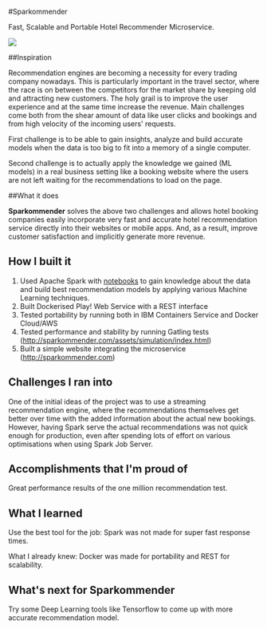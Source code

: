 #Sparkommender

Fast, Scalable and Portable Hotel Recommender Microservice.

<img src="https://cloud.githubusercontent.com/assets/246085/17652299/b3a2f7b0-6270-11e6-8f3b-8c64168b9b2f.png">

##Inspiration

Recommendation engines are becoming a necessity for every trading company nowadays.
This is particularly important in the travel sector,
where the race is on between the competitors for the market share by keeping old and attracting new customers.
The holy grail is to improve the user experience and at the same time increase the revenue.
Main challenges come both from the shear amount of data like user clicks and bookings and from high
velocity of the incoming users' requests.

First challenge is to be able to gain insights, analyze and build accurate models
when the data is too big to fit into a memory of a single computer.

Second challenge is to actually apply the knowledge we gained (ML models)
in a real business setting like a booking website where the users are not left
waiting for the recommendations to load on the page.

##What it does

**Sparkommender** solves the above two challenges and allows hotel booking companies easily incorporate
very fast and accurate hotel recommendation service directly into their
websites or mobile apps. And, as a result, improve customer satisfaction and
implicitly generate more revenue.

## How I built it
1. Used Apache Spark with [notebooks](sparkommender-ml/notebooks) to gain knowledge about the data and build best
recommendation models by applying various Machine Learning techniques.
2. Built Dockerised Play! Web Service with a REST interface
3. Tested portability by running both in IBM Containers Service and Docker Cloud/AWS
4. Tested performance and stability by running Gatling tests (http://sparkommender.com/assets/simulation/index.html)
5. Built a simple website integrating the microservice (http://sparkommender.com)

## Challenges I ran into
One of the initial ideas of the project was to use a streaming recommendation engine, where the recommendations
themselves get better over time with the added information about the actual new bookings.
However, having Spark serve the actual recommendations was not quick enough for production, even
after spending lots of effort on various optimisations when using Spark Job Server.

## Accomplishments that I'm proud of
Great performance results of the one million recommendation test.

## What I learned
Use the best tool for the job: Spark was not made for super fast response times. 

What I already knew: Docker was made for portability and REST for scalability.

## What's next for Sparkommender
Try some Deep Learning tools like Tensorflow to come up with more accurate recommendation model.
